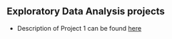 ## Exploratory Data Analysis projects

* Description of Project 1 can be found [here](https://github.com/ofialko/ExData_Plotting1)
